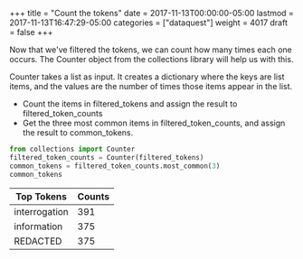 +++
title = "Count the tokens"
date = 2017-11-13T00:00:00-05:00
lastmod = 2017-11-13T16:47:29-05:00
categories = ["dataquest"]
weight = 4017
draft = false
+++

Now that we've filtered the tokens, we can count how many times each one occurs. The Counter object from the collections library will help us with this.

Counter takes a list as input. It creates a dictionary where the keys are list items, and the values are the number of times those items appear in the list.

-   Count the items in filtered\_tokens and assign the result to filtered\_token\_counts
-   Get the three most common items in filtered\_token\_counts, and assign the result to common\_tokens.

```python
from collections import Counter
filtered_token_counts = Counter(filtered_tokens)
common_tokens = filtered_token_counts.most_common(3)
common_tokens
```

| Top Tokens    | Counts |
|---------------|--------|
| interrogation |    391 |
| information   |    375 |
| REDACTED      |    375 |
